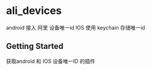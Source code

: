 # ali_devices

android 接入 阿里 设备唯一id 
IOS 使用 keychain 存储唯一id

## Getting Started

获取android 和 IOS 设备唯一ID 的插件

